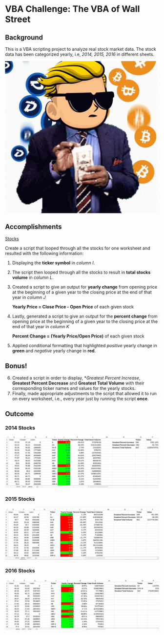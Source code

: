 # VBA Challenge: The VBA of Wall Street

## Background
This is a VBA scripting project to analyze real stock market data. The stock data has been categorized yearly, i.e, *2014, 2015, 2016* in different sheets.

![Stocks](/images/giphy.gif)

## Accomplishments
[Stocks](/stocks.bas)

Create a script that looped through all the stocks for one worksheet and resulted with the following information:
1. Displaying the **ticker symbol** in *column I*.
2. The script then looped through all the stocks to result in **total stocks volume** in *column L*. 
3. Created a script to give an output for **yearly change** from opening price at the beginning of a given year to the closing price at the end of that year in *column J*
   
   **Yearly Price = Close Price - Open Price** of each given stock
   
4. Lastly, generated a script to give an output for the **percent change** from opening price at the beginning of a given year to the closing price at the end of that year in *column K*

   **Percent Change = (Yearly Price/Open Price)** of each given stock
   
5. Applied conditional formatting that highlighted *positive* yearly change in **green** and *negative* yearly change in **red**.

## Bonus!

6. Created a script in order to display, **Greatest Percent Increase*, **Greatest Percent Decrease** and **Greatest Total Volume** with their corresponding ticker names and values for the yearly stocks.
7. Finally, made appropriate adjustments to the script that allowed it to run on every worksheet, i.e., every year just by running the script **once**.

## Outcome
### 2014 Stocks
![2014 Stocks](/images/2014.jpg)

### 2015 Stocks
![2015 Stocks](/images/2015.jpg)

### 2016 Stocks
![2016 Stocks](/images/2016.jpg)



